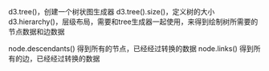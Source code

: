 d3.tree()，创建一个树状图生成器
d3.tree().size()，定义树的大小
d3.hierarchy()，层级布局，需要和tree生成器一起使用，来得到绘制树所需要的节点数据和边数据

node.descendants() 得到所有的节点，已经经过转换的数据
node.links() 得到所有的边，已经经过转换的数据